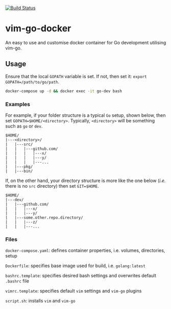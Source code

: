 [![Build Status](https://travis-ci.org/jdparkinson93/vim-go-docker.svg?branch=master)](https://travis-ci.org/jdparkinson93/vim-go-docker)
# vim-go-docker
An easy to use and customise docker container for Go development utilising vim-go.

## Usage
Ensure that the local `GOPATH` variable is set. If not, then set it: `export GOPATH=/path/to/go/path`.
```bash
docker-compose up -d && docker exec -it go-dev bash
```
### Examples
For example, if your folder structure is a typical `Go` setup, shown below, then set `GOPATH=$HOME/<directory>`. Typically, `<directory>` will be something such as `go` or `dev`.
```
$HOME/
|---<directory>/
|   |---src/
|   |   |---github.com/
|   |   |   |---x/
|   |   |   |---y/
|   |   |   |---...
|   |---pkg/
|   |---bin/
```

If, on the other hand, your directory structure is more like the one below (_i.e._ there is no `src` directory) then set `GIT=$HOME`.
```
$HOME/
|---dev/
|   |---github.com/
|   |   |---x/
|   |   |---y/
|   |---some.other.repo.directory/
|   |   |---z/
|   |   |---...
```


### Files
`docker-compose.yaml`: defines container properties, i.e. volumes, directories, setup

`Dockerfile`: specifies base image used for build, i.e. `golang:latest`

`bashrc.template`: specifies desired bash settings and overwrites default `.bashrc` file

`vimrc.template`: specifies default `vim` settings and `vim-go` plugins

`script.sh`: installs `vim` and `vim-go`
